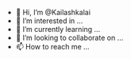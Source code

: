 - 👋 Hi, I’m @Kailashkalai
- 👀 I’m interested in ...
- 🌱 I’m currently learning ...
- 💞️ I’m looking to collaborate on ...
- 📫 How to reach me ...

<!---
Kailashkalai/Kailashkalai is a ✨ special ✨ repository because its `README.md` (this file) appears on your GitHub profile.
You can click the Preview link to take a look at your changes.
--->
